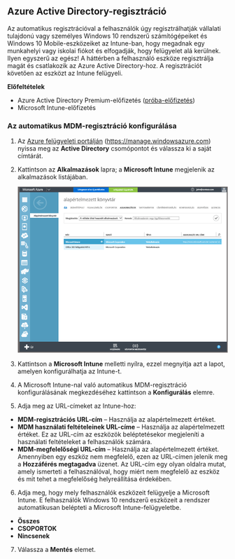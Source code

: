 ## <a name="azure-active-directory-enrollment"></a>Azure Active Directory-regisztráció

Az automatikus regisztrációval a felhasználók úgy regisztrálhatják vállalati tulajdonú vagy személyes Windows 10 rendszerű számítógépeiket és Windows 10 Mobile-eszközeiket az Intune-ban, hogy megadnak egy munkahelyi vagy iskolai fiókot és elfogadják, hogy felügyelet alá kerülnek. Ilyen egyszerű az egész! A háttérben a felhasználó eszköze regisztrálja magát és csatlakozik az Azure Active Directory-hoz. A regisztrációt követően az eszközt az Intune felügyeli.

**Előfeltételek**
- Azure Active Directory Premium-előfizetés ([próba-előfizetés](http://go.microsoft.com/fwlink/?LinkID=816845))
- Microsoft Intune-előfizetés


### <a name="configure-automatic-mdm-enrollment"></a>Az automatikus MDM-regisztráció konfigurálása

1. Az [Azure felügyeleti portálján](https://manage.windowsazure.com) (https://manage.windowsazure.com) nyissa meg az **Active Directory** csomópontot és válassza ki a saját címtárát.

2. Kattintson az **Alkalmazások** lapra; a **Microsoft Intune** megjelenik az alkalmazások listájában.

    ![Azure AD-alkalmazások a Microsoft Intune-nal](../media/aad-intune-app.png)

3. Kattintson a **Microsoft Intune** melletti nyílra, ezzel megnyitja azt a lapot, amelyen konfigurálhatja az Intune-t.

4. A Microsoft Intune-nal való automatikus MDM-regisztráció konfigurálásának megkezdéséhez kattintson a **Konfigurálás** elemre.

5. Adja meg az URL-címeket az Intune-hoz:

  - **MDM-regisztrációs URL-cím** – Használja az alapértelmezett értéket.
  - **MDM használati feltételeinek URL-címe** – Használja az alapértelmezett értéket. Ez az URL-cím az eszközök beléptetésekor megjeleníti a használati feltételeket a felhasználók számára.
  - **MDM-megfelelőségi URL-cím** – Használja az alapértelmezett értéket. Amennyiben egy eszköz nem megfelelő, ezen az URL-címen jelenik meg a **Hozzáférés megtagadva** üzenet. Az URL-cím egy olyan oldalra mutat, amely ismerteti a felhasználóval, hogy miért nem megfelelő az eszköz és mit tehet a megfelelőség helyreállítása érdekében.

6.  Adja meg, hogy mely felhasználók eszközeit felügyelje a Microsoft Intune. E felhasználók Windows 10 rendszerű eszközeit a rendszer automatikusan belépteti a Microsoft Intune-felügyeletbe.

  - **Összes**
  - **CSOPORTOK**
  - **Nincsenek**

7. Válassza a **Mentés** elemet.


<!--HONumber=Jan17_HO1-->


